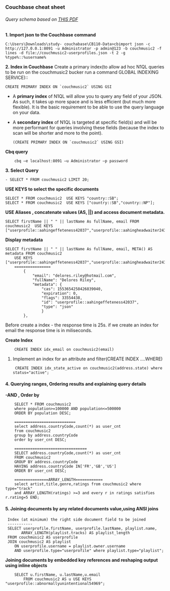 ### Couchbase cheat sheet ###
###### Query schema based on [THIS PDF](https://github.com/Sudarshan-Neupane/npm_angular_tuts_commands/blob/master/images/couchmusic2-data-model.pdf)


 __1. Import json to the Couchbase command__ 
 
    C:\Users\Downloads\study- couchabase\CB110-Data>cbimport json -c http://127.0.0.1:8091 -u Administrator -p admin@123 -b couchmusic2 -f lines -d file://couchmusic2-userprofiles.json -t 2 -g %type%::%username%


__2.	Index in Couchbase__
Create a primary index(to allow ad hoc N1QL queries to be run on the couchmusic2 bucker run a command GLOBAL INDEXING SERVICE):: 
    
    CREATE PRIMARY INDEX ON `couchmusic2` USING GSI
* A __primary index__ of N1QL will allow you to query any field of your JSON. As such, it takes up more space and is less efficient (but much more flexible). It is the basic requirement to be able to use the query language on your data.
* A __secondary index__ of N1QL is targeted at specific field(s) and will be more performant for queries involving these fields (because the index to scan will be shorter and more to the point).
      
      (CREATE PRIMARY INDEX ON `couchmusic2` USING GSI)
      
**Cbq query**
 
        cbq –e localhost:8091 –u Administrator –p password
        
__3. Select Query__
	
	- SELECT * FROM couchmusic2 LIMIT 20;
**USE KEYS to select the specific documents**

    SELECT * FROM couchmusic2  USE KEYS "country::SB";
    SELECT * FROM couchmusic2  USE KEYS ["country::SB","country::NP"];

**USE Aliases , concatenate values (AS,  ||) and access document metadata.** 

    SELECT firstName || " " || lastName As fullName, email FROM couchmusic2  USE KEYS 
    ["userprofile::aahingeffeteness42037","userprofile::aahingheadwaiter24314"];
	
   __Display metadata__
   
    SELECT firstName || " " || lastName As fullName, email, META() AS metadata FROM couchmusic2  
        USE KEYS ["userprofile::aahingeffeteness42037","userprofile::aahingheadwaiter24314"];
        ================
            {
	            "email": "delores.riley@hotmail.com",
                "fullName": "Delores Riley",
   	            "metadata": {
   	                "cas": 1553654258426839040,
                    "expiration": 0,
   	                "flags": 33554438,
   	                "id": "userprofile::aahingeffeteness42037",
                    "type": "json"
    	            }
            },

Before create a index - the response time is 25s. if we create an index for email the response time is in miliseconds.

**Create Index** 

        CREATE INDEX idx_email on couchmusic2(email)
1. Implement an index for an attribute and filter(CREATE INDEX ....WHERE)

        CREATE INDEX idx_state_active on couchmusic2(address.state) where status="active";
 
        
#### 4. Querying ranges, Ordering results and explaining query details

**-AND , Order by**

        SELECT * FROM couchmusic2  
        where population>=100000 AND population<=500000 
        ORDER BY population DESC;
        
        ===========================
        select address.countryCode,count(*) as user_cnt 
        from couchmusic2
        group by address.countryCode
        order by user_cnt DESC;
        
        ================================
        SELECT address.countryCode,count(*) as user_cnt 
        FROM couchmusic2
        GROUP BY address.countryCode
        HAVING address.countryCode IN['FR','GB','US']
        ORDER BY user_cnt DESC;
        
        ===============ARRAY_LENGTH============
        select artist,title,genre,ratings from couchmusic2 where type="track" 
        and ARRAY_LENGTH(ratings) >=3 and every r in ratings satisfies r.rating=5 END;
     
#### 5. Joining documents by any related documents value,using ANSI joins
     Index (at minimum) the right side document field to be joined
     -----------
     SELECT userprofile.firstName, userprofile.lastName, playlist.name,
           ARRAY_LENGTH(playlist.tracks) AS playlist_length
     FROM couchmusic2 AS userprofile
     JOIN couchmusic2 AS playlist
        ON userprofile.username = playlist.owner.username
        AND userprofile.type="userprofile" where playlist.type="playlist";
        
**Joining documents by embedded key references and reshaping output using inline objects**
        
        SELECT u.firstName, u.lastName,u.email 
            FROM couchmusic2 AS u USE KEYS "userprofile::abnormallyunintentional54969";
